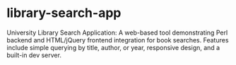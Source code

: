 # library-search-app
University Library Search Application: A web-based tool demonstrating Perl backend and HTML/jQuery frontend integration for book searches. Features include simple querying by title, author, or year, responsive design, and a built-in dev server. 
